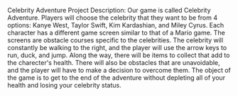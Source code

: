 Celebrity Adventure 
Project Description: 
Our game is called Celebrity Adventure. Players will choose the celebrity that they want to be from 4 options: Kanye West, Taylor Swift, Kim Kardashian, and Miley Cyrus. Each character has a different game screen similar to that of a Mario game. The screens are obstacle courses specific to the celebrities. The celebrity will constantly be walking to the right, and the player will use the arrow keys to run, duck, and jump. Along the way, there will be items to collect that add to the charecter's health. There will also be obstacles that are unavoidable, and the player will have to make a decision to overcome them. The object of the game is to get to the end of the adventure without depleting all of your health and losing your celebrity status.

